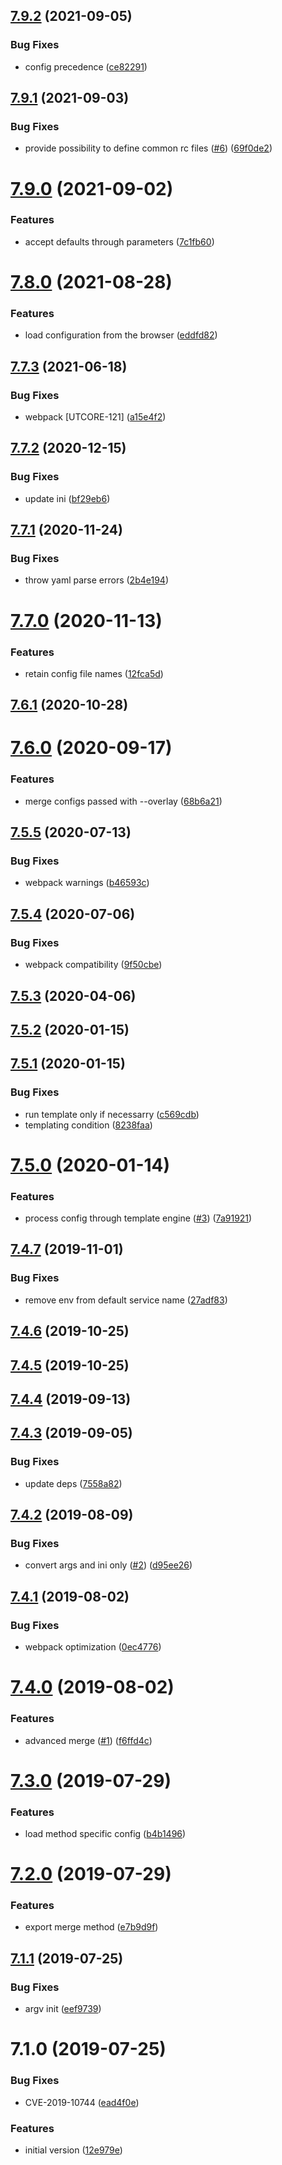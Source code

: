 ## [7.9.2](https://github.com/softwaregroup-bg/ut-config/compare/v7.9.1...v7.9.2) (2021-09-05)


### Bug Fixes

* config precedence ([ce82291](https://github.com/softwaregroup-bg/ut-config/commit/ce8229174d63fc2d4afa808ef4add4af804e7429))



## [7.9.1](https://github.com/softwaregroup-bg/ut-config/compare/v7.9.0...v7.9.1) (2021-09-03)


### Bug Fixes

* provide possibility to define common rc files ([#6](https://github.com/softwaregroup-bg/ut-config/issues/6)) ([69f0de2](https://github.com/softwaregroup-bg/ut-config/commit/69f0de23464ad81d25ae2660f155e8d5b7ad06fc))



# [7.9.0](https://github.com/softwaregroup-bg/ut-config/compare/v7.8.0...v7.9.0) (2021-09-02)


### Features

* accept defaults through parameters ([7c1fb60](https://github.com/softwaregroup-bg/ut-config/commit/7c1fb60f796cf996583266a3e4910b6e9d00d984))



# [7.8.0](https://github.com/softwaregroup-bg/ut-config/compare/v7.7.3...v7.8.0) (2021-08-28)


### Features

* load configuration from the browser ([eddfd82](https://github.com/softwaregroup-bg/ut-config/commit/eddfd82fa88f5f3734a263f6206b2cfbbb57ee20))



## [7.7.3](https://github.com/softwaregroup-bg/ut-config/compare/v7.7.2...v7.7.3) (2021-06-18)


### Bug Fixes

* webpack [UTCORE-121] ([a15e4f2](https://github.com/softwaregroup-bg/ut-config/commit/a15e4f21c26f1e4d603f1af054fdd68a0bbe83ad))



## [7.7.2](https://github.com/softwaregroup-bg/ut-config/compare/v7.7.1...v7.7.2) (2020-12-15)


### Bug Fixes

* update ini ([bf29eb6](https://github.com/softwaregroup-bg/ut-config/commit/bf29eb697d9a1062ff7ca1aae773f447c3e60142))



## [7.7.1](https://github.com/softwaregroup-bg/ut-config/compare/v7.7.0...v7.7.1) (2020-11-24)


### Bug Fixes

* throw yaml parse errors ([2b4e194](https://github.com/softwaregroup-bg/ut-config/commit/2b4e194d0ced09b050609434b30d7b72f72bf121))



# [7.7.0](https://github.com/softwaregroup-bg/ut-config/compare/v7.6.1...v7.7.0) (2020-11-13)


### Features

* retain config file names ([12fca5d](https://github.com/softwaregroup-bg/ut-config/commit/12fca5d2a0962d37ff55715a16e1d4456c1fefb9))



## [7.6.1](https://github.com/softwaregroup-bg/ut-config/compare/v7.6.0...v7.6.1) (2020-10-28)



# [7.6.0](https://github.com/softwaregroup-bg/ut-config/compare/v7.5.5...v7.6.0) (2020-09-17)


### Features

* merge configs passed with --overlay ([68b6a21](https://github.com/softwaregroup-bg/ut-config/commit/68b6a2175f3c1c961d63b8af4811395ba82dd33c))



## [7.5.5](https://github.com/softwaregroup-bg/ut-config/compare/v7.5.4...v7.5.5) (2020-07-13)


### Bug Fixes

* webpack warnings ([b46593c](https://github.com/softwaregroup-bg/ut-config/commit/b46593c196d5bba544b2c8fb87507c4f4426939b))



## [7.5.4](https://github.com/softwaregroup-bg/ut-config/compare/v7.5.3...v7.5.4) (2020-07-06)


### Bug Fixes

* webpack compatibility ([9f50cbe](https://github.com/softwaregroup-bg/ut-config/commit/9f50cbe25280bdfcd5ea4aff1ae74da4f3438d1b))



## [7.5.3](https://github.com/softwaregroup-bg/ut-config/compare/v7.5.2...v7.5.3) (2020-04-06)



## [7.5.2](https://github.com/softwaregroup-bg/ut-config/compare/v7.5.1...v7.5.2) (2020-01-15)



## [7.5.1](https://github.com/softwaregroup-bg/ut-config/compare/v7.5.0...v7.5.1) (2020-01-15)


### Bug Fixes

* run template only if necessarry ([c569cdb](https://github.com/softwaregroup-bg/ut-config/commit/c569cdb))
* templating condition ([8238faa](https://github.com/softwaregroup-bg/ut-config/commit/8238faa))



# [7.5.0](https://github.com/softwaregroup-bg/ut-config/compare/v7.4.7...v7.5.0) (2020-01-14)


### Features

* process config through template engine ([#3](https://github.com/softwaregroup-bg/ut-config/issues/3)) ([7a91921](https://github.com/softwaregroup-bg/ut-config/commit/7a91921))



## [7.4.7](https://github.com/softwaregroup-bg/ut-config/compare/v7.4.6...v7.4.7) (2019-11-01)


### Bug Fixes

* remove env from default service name ([27adf83](https://github.com/softwaregroup-bg/ut-config/commit/27adf83))



## [7.4.6](https://github.com/softwaregroup-bg/ut-config/compare/v7.4.5...v7.4.6) (2019-10-25)



## [7.4.5](https://github.com/softwaregroup-bg/ut-config/compare/v7.4.4...v7.4.5) (2019-10-25)



## [7.4.4](https://github.com/softwaregroup-bg/ut-config/compare/v7.4.3...v7.4.4) (2019-09-13)



## [7.4.3](https://github.com/softwaregroup-bg/ut-config/compare/v7.4.2...v7.4.3) (2019-09-05)


### Bug Fixes

* update deps ([7558a82](https://github.com/softwaregroup-bg/ut-config/commit/7558a82))



## [7.4.2](https://github.com/softwaregroup-bg/ut-config/compare/v7.4.1...v7.4.2) (2019-08-09)


### Bug Fixes

* convert args and ini only ([#2](https://github.com/softwaregroup-bg/ut-config/issues/2)) ([d95ee26](https://github.com/softwaregroup-bg/ut-config/commit/d95ee26))



## [7.4.1](https://github.com/softwaregroup-bg/ut-config/compare/v7.4.0...v7.4.1) (2019-08-02)


### Bug Fixes

* webpack optimization ([0ec4776](https://github.com/softwaregroup-bg/ut-config/commit/0ec4776))



# [7.4.0](https://github.com/softwaregroup-bg/ut-config/compare/v7.3.0...v7.4.0) (2019-08-02)


### Features

* advanced merge ([#1](https://github.com/softwaregroup-bg/ut-config/issues/1)) ([f6ffd4c](https://github.com/softwaregroup-bg/ut-config/commit/f6ffd4c))



# [7.3.0](https://github.com/softwaregroup-bg/ut-config/compare/v7.2.0...v7.3.0) (2019-07-29)


### Features

* load method specific config ([b4b1496](https://github.com/softwaregroup-bg/ut-config/commit/b4b1496))



# [7.2.0](https://github.com/softwaregroup-bg/ut-config/compare/v7.1.1...v7.2.0) (2019-07-29)


### Features

* export merge method ([e7b9d9f](https://github.com/softwaregroup-bg/ut-config/commit/e7b9d9f))



## [7.1.1](https://github.com/softwaregroup-bg/ut-config/compare/v7.1.0...v7.1.1) (2019-07-25)


### Bug Fixes

* argv init ([eef9739](https://github.com/softwaregroup-bg/ut-config/commit/eef9739))



# 7.1.0 (2019-07-25)


### Bug Fixes

* CVE-2019-10744 ([ead4f0e](https://github.com/softwaregroup-bg/ut-config/commit/ead4f0e))


### Features

* initial version ([12e979e](https://github.com/softwaregroup-bg/ut-config/commit/12e979e))



